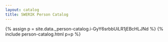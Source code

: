 ```yaml
---
layout: catalog
title: SWERIK Person Catalog
---
```

{% assign p = site.data._person-catalog.i-GyY6srbbUiLR1jEBcHLJNd %}
{% include person-catalog.html p=p %}

